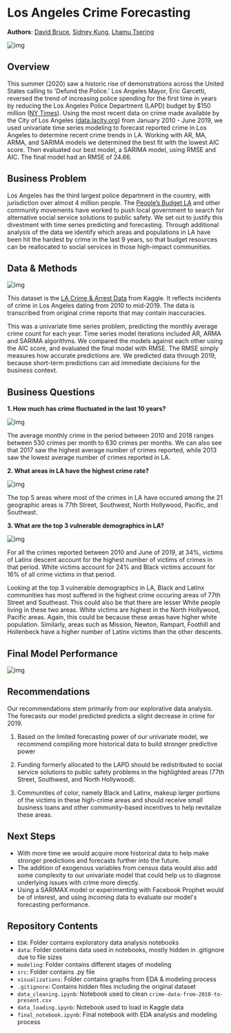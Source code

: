 # Los Angeles Crime Forecasting

**Authors**: [David Bruce](mailto:david.bruce14@gmail.com), [Sidney Kung](mailto:sidneyjkung@gmail.com), [Lhamu Tsering](mailto:boutlhamu@gmail.com)

![img](./visualizations/los-angeles-us-banner-dp-min.png)

## Overview
This summer (2020) saw a historic rise of demonstrations across the United States calling to 'Defund the Police.' Los Angeles Mayor, Eric Garcetti, reversed the trend of increasing police spending for the first time in years by reducing the Los Angeles Police Department (LAPD) budget by $150 million ([NY Times](https://www.nytimes.com/interactive/2020/06/12/upshot/cities-grew-safer-police-budgets-kept-growing.html)). Using the most recent data on crime made available by the City of Los Angeles ([data.lacity.org](https://data.lacity.org/Public-Safety/Crime-Data-from-2010-to-2019/63jg-8b9z)) from January 2010 - June 2019, we used univariate time series modeling to forecast reported crime in Los Angeles to determine recent crime trends in LA. Working with AR, MA, ARMA, and SARIMA models we determined the best fit with the lowest AIC score. Then evaluated our best model, a SARIMA model, using RMSE and AIC. The final model had an RMSE of 24.66. 

## Business Problem

Los Angeles has the third largest police department in the country, with jurisdiction over almost 4 million people. The [People’s Budget LA](https://peoplesbudgetla.com/) and other community movements have worked to push local government to search for alternative social service solutions to public safety. We set out to justify this divestment with time series predicting and forecasting. Through additional analysis of the data we identify which areas and populations in LA have been hit the hardest by crime in the last 9 years, so that budget resources can be reallocated to social services in those high-impact communities.

## Data & Methods

![img](./visualizations/Monthly%20Crime%20Trend%20lineplot%20and%20dotplot.png)

This dataset is the [LA Crime & Arrest Data](https://www.kaggle.com/cityofLA/los-angeles-crime-arrest-data) from Kaggle. It reflects incidents of crime in Los Angeles dating from 2010 to mid-2019. The data is transcribed from original crime reports that may contain inaccuracies.

This was a univariate time series problem, predicting the monthly average crime count for each year. Time series model iterations included AR, ARMA and SARIMA algorithms. We compared the models against each other using the AIC score, and evaluated the final model with RMSE. The RMSE simply measures how accurate predictions are.  We predicted data through 2019, because short-term predictions can aid immediate decisions for the business context.

## Business Questions
**1. How much has crime fluctuated in the last 10 years?**

![img](./visualizations/LA_Volume_of_Crime_Trend_boxplot.png)

The average monthly crime in the period between 2010 and 2018 ranges between 530 crimes per month to 630 crimes per months. We can also see that 2017 saw the highest average number of crimes reported, while 2013 saw the lowest average number of crimes reported in LA.


**2. What areas in LA have the highest crime rate?**

![img](./visualizations/LA_crime_map.png)

The top 5 areas where most of the crimes in LA have occured among the 21 geographic areas is 77th Street, Southwest, North Hollywood, Pacific, and Southeast.


**3. What are the top 3 vulnerable demographics in LA?**

![img](./visualizations/Distribution_of_victims_by_descent_and_area_name.png)

For all the crimes reported between 2010 and June of 2019, at 34%, victims of Latinx descent account for the highest number of victims of crimes in that period. White victims account for 24% and Black victims account for 16% of all crime victims in that period.

Looking at the top 3 vulnerable demographics in LA, Black and Latinx communities has most suffered in the highest crime occuring areas of 77th Street and Southeast. This could also be that there are lesser White people living in these two areas. White victims are highest in the North Hollywood, Pacific areas. Again, this could be because these areas have higher white population. Similarly, areas such as Mission, Newton, Rampart, Foothill and Hollenbeck have a higher number of Latinx victims than the other descents.

## Final Model Performance

![img](./visualizations/final_model_forecasts.png)



## Recommendations
Our recommendations stem primarily from our explorative data analysis. The forecasts our model predicted predicts a slight decrease in crime for 2019.

1. Based on the limited forecasting power of our univariate model, we recommend compiling more historical data to build stronger predictive power

2. Funding formerly allocated to the LAPD should be redistributed to social service solutions to public safety problems in the highlighted areas (77th Street, Southwest, and North Hollywood).

3. Communities of color, namely Black and Latinx, makeup larger portions of the victims in these high-crime areas and should receive small business loans and other community-based incentives to help revitalize these areas.

## Next Steps
- With more time we would acquire more historical data to help make stronger predictions and forecasts further into the future. 
- The addition of exogenous variables from census data would also add some complexity to our univariate model that could help us to diagnose underlying issues with crime more directly. 
- Using a SARIMAX model or experimenting with Facebook Prophet would be of interest, and using incoming data to evaluate our model's forecasting performance.


## Repository Contents
- `EDA`: Folder contains exploratory data analysis notebooks
- `data`: Folder contains data used in notebooks, mostly hidden in .gitignore due to file sizes
- `modeling`: Folder contains different stages of modeling
- `src`: Folder contains .py file
- `visualizations`: Folder contains graphs from EDA & modeling process
- `.gitignore`: Contains hidden files including the original dataset
- `data_cleaning.ipynb`: Notebook used to clean `crime-data-from-2010-to-present.csv`
- `data_loading.ipynb`: Notebook used to load in Kaggle data
- `final_notebook.ipynb`: Final notebook with EDA analysis and modeling process
